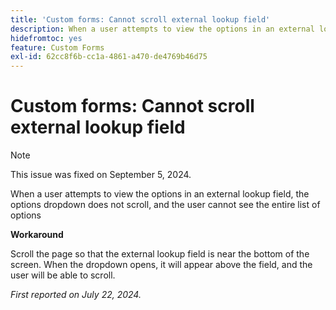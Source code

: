 ```yaml
---
title: 'Custom forms: Cannot scroll external lookup field'
description: When a user attempts to view the options in an external lookup field, the options dropdown does not scroll, and the user cannot see the entire list of options
hidefromtoc: yes
feature: Custom Forms
exl-id: 62cc8f6b-cc1a-4861-a470-de4769b46d75
---
```

# Custom forms: Cannot scroll external lookup field

>[!NOTE]
>
>This issue was fixed on September 5, 2024.

When a user attempts to view the options in an external lookup field, the options dropdown does not scroll, and the user cannot see the entire list of options

**Workaround**

Scroll the page so that the external lookup field is near the bottom of the screen. When the dropdown opens, it will appear above the field, and the user will be able to scroll.

_First reported on July 22, 2024._
